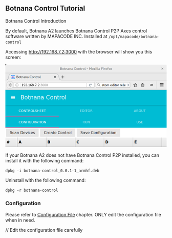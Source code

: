 ## Botnana Control Tutorial

Botnana Control Introduction

By default, Botnana A2 launches Botnana Control P2P Axes control software written by MAPACODE INC. 
Installed at `/opt/mapacode/botnana-control`

Accessing http://192.168.7.2:3000 with the browser will show you this screen:

![Botnana Controlsheet](./botnana-control-controlsheet.png)

If your Botnana A2 does not have Botnana Control P2P installed, 
you can install it with the following command:

    dpkg -i botnana-control_0.0.1-1_armhf.deb

Uninstall with the following command:

    dpkg -r botnana-control

### Configuration

Please refer to [Configuration File](./configuration-file.md) chapter. 
ONLY edit the configuration file when in need.

// Edit the configuration file carefully
